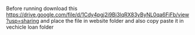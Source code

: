 Before running download this https://drive.google.com/file/d/1Cdy4pgj2i9Bi3lqRX83yByNL0qa6FiFb/view?usp=sharing and place the file in website folder and also copy paste 
it in vechicle loan folder 
